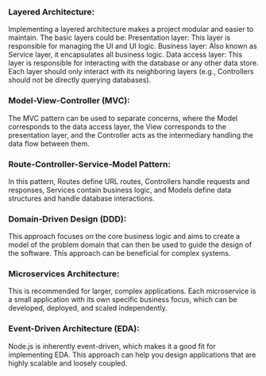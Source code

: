 ### Layered Architecture: 
Implementing a layered architecture makes a project modular and easier to maintain. The basic layers could be:
Presentation layer: This layer is responsible for managing the UI and UI logic.
Business layer: Also known as Service layer, it encapsulates all business logic.
Data access layer: This layer is responsible for interacting with the database or any other data store.
Each layer should only interact with its neighboring layers (e.g., Controllers should not be directly querying databases).

### Model-View-Controller (MVC): 
The MVC pattern can be used to separate concerns, where the Model corresponds to the data access layer, the View corresponds to the presentation layer, and the Controller acts as the intermediary handling the data flow between them.

### Route-Controller-Service-Model Pattern: 
In this pattern, Routes define URL routes, Controllers handle requests and responses, Services contain business logic, and Models define data structures and handle database interactions.

### Domain-Driven Design (DDD): 
This approach focuses on the core business logic and aims to create a model of the problem domain that can then be used to guide the design of the software. This approach can be beneficial for complex systems.

### Microservices Architecture: 
This is recommended for larger, complex applications. Each microservice is a small application with its own specific business focus, which can be developed, deployed, and scaled independently.

### Event-Driven Architecture (EDA): 
Node.js is inherently event-driven, which makes it a good fit for implementing EDA. This approach can help you design applications that are highly scalable and loosely coupled.

